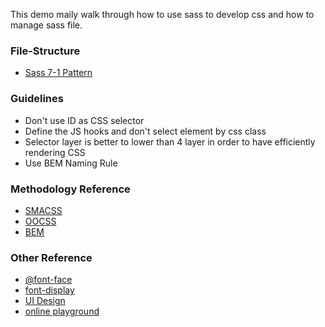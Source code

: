 This demo maily walk through how to use sass to develop css and how to manage sass file.
### File-Structure
- [Sass 7-1 Pattern](https://gist.github.com/rveitch/84cea9650092119527bc)

### Guidelines
- Don't use ID as CSS selector
- Define the JS hooks and don't select element by css class
- Selector layer is better to lower than 4 layer in order to have efficiently rendering CSS
- Use BEM Naming Rule

### Methodology Reference
- [SMACSS](http://smacss.com/)
- [OOCSS](http://oocss.org/)
- [BEM](http://getbem.com/introduction/)

### Other Reference
- [@font-face](https://blog.gtwang.org/web-development/css-font-face/)
- [font-display](https://www.astralweb.com.tw/use-font-display-to-improve-and-optimize-website/)
- [UI Design](https://www.figma.com/file/jp0DadTSAJQEH7TYO2Y1Eg/Week1---%E5%8F%B0%E7%81%A3%E6%97%85%E9%81%8A%E6%99%AF%E9%BB%9E%E5%B0%8E%E8%A6%BD?node-id=0%3A1)
- [online playground](https://www.sassmeister.com/)
